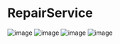 # RepairService

![image](https://user-images.githubusercontent.com/5717020/144679766-b4b5c181-daf2-4625-9669-bcaf76ea47f8.png)
![image](https://user-images.githubusercontent.com/5717020/144679783-b7dd9738-ce27-4ae2-962e-d6ec7f26d440.png)
![image](https://user-images.githubusercontent.com/5717020/144680114-1c001877-5a0c-4245-83b2-45b2a391c72b.png)
![image](https://user-images.githubusercontent.com/5717020/144680340-d27b6b34-9e04-4eb7-81b8-8eba33802508.png)
